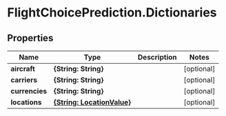 # FlightChoicePrediction.Dictionaries

## Properties

Name | Type | Description | Notes
------------ | ------------- | ------------- | -------------
**aircraft** | **{String: String}** |  | [optional] 
**carriers** | **{String: String}** |  | [optional] 
**currencies** | **{String: String}** |  | [optional] 
**locations** | [**{String: LocationValue}**](LocationValue.md) |  | [optional] 


